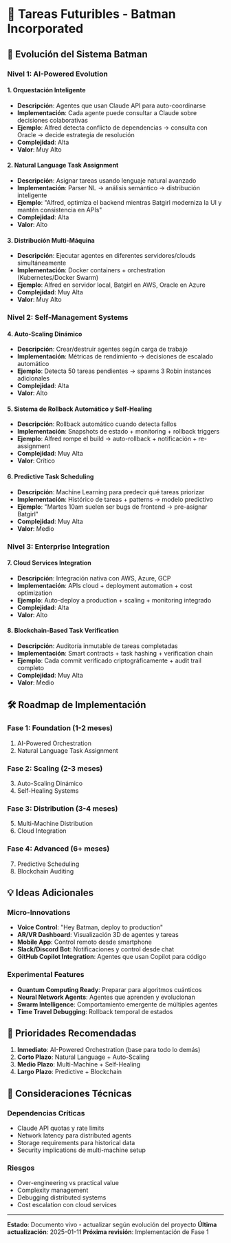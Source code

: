 # 🚀 Tareas Futuribles - Batman Incorporated

## 🎯 Evolución del Sistema Batman

### **Nivel 1: AI-Powered Evolution**

#### 1. Orquestación Inteligente
- **Descripción**: Agentes que usan Claude API para auto-coordinarse
- **Implementación**: Cada agente puede consultar a Claude sobre decisiones colaborativas
- **Ejemplo**: Alfred detecta conflicto de dependencias → consulta con Oracle → decide estrategia de resolución
- **Complejidad**: Alta
- **Valor**: Muy Alto

#### 2. Natural Language Task Assignment
- **Descripción**: Asignar tareas usando lenguaje natural avanzado
- **Implementación**: Parser NL → análisis semántico → distribución inteligente
- **Ejemplo**: "Alfred, optimiza el backend mientras Batgirl moderniza la UI y mantén consistencia en APIs"
- **Complejidad**: Alta
- **Valor**: Alto

#### 3. Distribución Multi-Máquina
- **Descripción**: Ejecutar agentes en diferentes servidores/clouds simultáneamente
- **Implementación**: Docker containers + orchestration (Kubernetes/Docker Swarm)
- **Ejemplo**: Alfred en servidor local, Batgirl en AWS, Oracle en Azure
- **Complejidad**: Muy Alta
- **Valor**: Muy Alto

### **Nivel 2: Self-Management Systems**

#### 4. Auto-Scaling Dinámico
- **Descripción**: Crear/destruir agentes según carga de trabajo
- **Implementación**: Métricas de rendimiento → decisiones de escalado automático
- **Ejemplo**: Detecta 50 tareas pendientes → spawns 3 Robin instances adicionales
- **Complejidad**: Alta
- **Valor**: Alto

#### 5. Sistema de Rollback Automático y Self-Healing
- **Descripción**: Rollback automático cuando detecta fallos
- **Implementación**: Snapshots de estado + monitoring + rollback triggers
- **Ejemplo**: Alfred rompe el build → auto-rollback + notificación + re-assignment
- **Complejidad**: Muy Alta
- **Valor**: Crítico

#### 6. Predictive Task Scheduling
- **Descripción**: Machine Learning para predecir qué tareas priorizar
- **Implementación**: Histórico de tareas + patterns → modelo predictivo
- **Ejemplo**: "Martes 10am suelen ser bugs de frontend → pre-asignar Batgirl"
- **Complejidad**: Muy Alta
- **Valor**: Medio

### **Nivel 3: Enterprise Integration**

#### 7. Cloud Services Integration
- **Descripción**: Integración nativa con AWS, Azure, GCP
- **Implementación**: APIs cloud + deployment automation + cost optimization
- **Ejemplo**: Auto-deploy a production + scaling + monitoring integrado
- **Complejidad**: Alta
- **Valor**: Alto

#### 8. Blockchain-Based Task Verification
- **Descripción**: Auditoría inmutable de tareas completadas
- **Implementación**: Smart contracts + task hashing + verification chain
- **Ejemplo**: Cada commit verificado criptográficamente + audit trail completo
- **Complejidad**: Muy Alta
- **Valor**: Medio

## 🛠️ Roadmap de Implementación

### **Fase 1: Foundation** (1-2 meses)
1. AI-Powered Orchestration
2. Natural Language Task Assignment

### **Fase 2: Scaling** (2-3 meses)
3. Auto-Scaling Dinámico
4. Self-Healing Systems

### **Fase 3: Distribution** (3-4 meses)
5. Multi-Machine Distribution
6. Cloud Integration

### **Fase 4: Advanced** (6+ meses)
7. Predictive Scheduling
8. Blockchain Auditing

## 💡 Ideas Adicionales

### **Micro-Innovations**
- **Voice Control**: "Hey Batman, deploy to production"
- **AR/VR Dashboard**: Visualización 3D de agentes y tareas
- **Mobile App**: Control remoto desde smartphone
- **Slack/Discord Bot**: Notificaciones y control desde chat
- **GitHub Copilot Integration**: Agentes que usan Copilot para código

### **Experimental Features**
- **Quantum Computing Ready**: Preparar para algoritmos cuánticos
- **Neural Network Agents**: Agentes que aprenden y evolucionan
- **Swarm Intelligence**: Comportamiento emergente de múltiples agentes
- **Time Travel Debugging**: Rollback temporal de estados

## 🎯 Prioridades Recomendadas

1. **Inmediato**: AI-Powered Orchestration (base para todo lo demás)
2. **Corto Plazo**: Natural Language + Auto-Scaling
3. **Medio Plazo**: Multi-Machine + Self-Healing
4. **Largo Plazo**: Predictive + Blockchain

## 🚨 Consideraciones Técnicas

### **Dependencias Críticas**
- Claude API quotas y rate limits
- Network latency para distributed agents
- Storage requirements para historical data
- Security implications de multi-machine setup

### **Riesgos**
- Over-engineering vs practical value
- Complexity management
- Debugging distributed systems
- Cost escalation con cloud services

---

**Estado**: Documento vivo - actualizar según evolución del proyecto
**Última actualización**: 2025-01-11
**Próxima revisión**: Implementación de Fase 1
